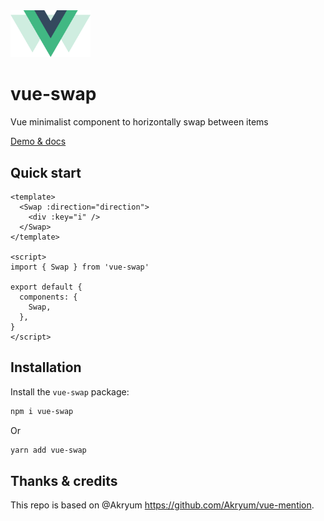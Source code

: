 <img src="./packages/docs/src/.vuepress/public/vue-swap.svg" alt="logo" width="128">

# vue-swap

Vue minimalist component to horizontally swap between items

[Demo & docs](https://vue-swap.netlify.app/)

## Quick start

```vue
<template>
  <Swap :direction="direction">
    <div :key="i" />
  </Swap>
</template>

<script>
import { Swap } from 'vue-swap'

export default {
  components: {
    Swap,
  },
}
</script>
```

## Installation

Install the `vue-swap` package:

```sh
npm i vue-swap
```

Or

```sh
yarn add vue-swap
```

## Thanks & credits

This repo is based on @Akryum https://github.com/Akryum/vue-mention.
